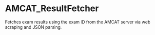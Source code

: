 # AMCAT_ResultFetcher
Fetches exam results using the exam ID from the AMCAT server via web scraping and JSON parsing.
